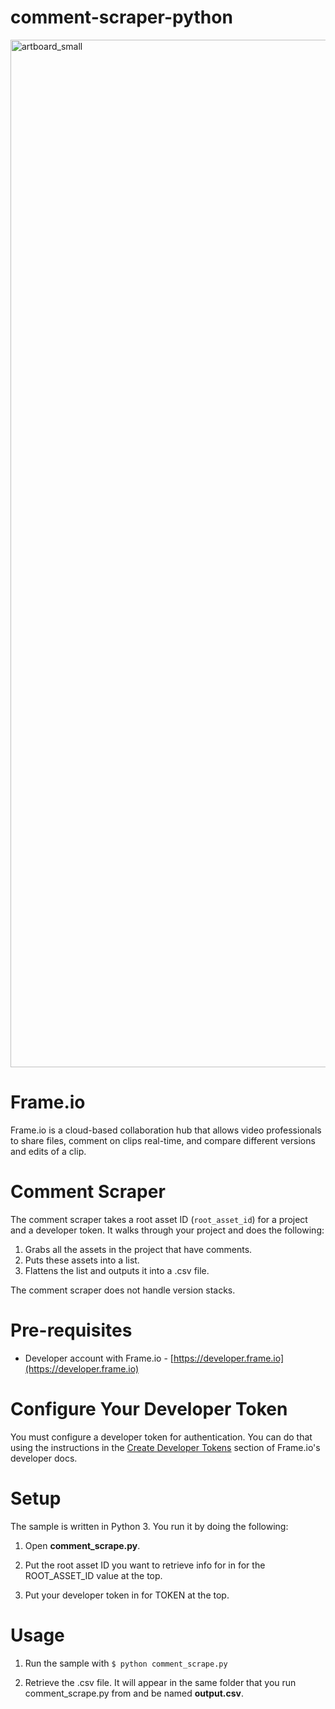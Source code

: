 # comment-scraper-python

<img width="1644" alt="artboard_small" src="https://user-images.githubusercontent.com/19295862/66240171-ba8dd280-e6b0-11e9-9ccf-573a4fc5961f.png">

# Frame.io 
Frame.io is a cloud-based collaboration hub that allows video professionals to share files, comment on clips real-time, and compare different versions and edits of a clip. 

# Comment Scraper 
The comment scraper takes a root asset ID (`root_asset_id`) for a project and a developer token. It walks through your project and does the following: 

1. Grabs all the assets in the project that have comments. 
2. Puts these assets into a list.
3. Flattens the list and outputs it into a .csv file. 

The comment scraper does not handle version stacks. 

# Pre-requisites

* Developer account with Frame.io - [https://developer.frame.io](https://developer.frame.io)

# Configure Your Developer Token
You must configure a developer token for authentication. You can do that using the instructions in the [Create Developer Tokens](https://docs.frame.io/docs/authentication#section-create-developer-tokens) section of Frame.io's developer docs. 

# Setup
The sample is written in Python 3. You run it by doing the following:

1. Open **comment_scrape.py**.

2. Put the root asset ID you want to retrieve info for in for the ROOT_ASSET_ID value at the top. 

3. Put your developer token in for TOKEN at the top. 

# Usage

1. Run the sample with `$ python comment_scrape.py`

2. Retrieve the .csv file. It will appear in the same folder that you run comment_scrape.py from and be named **output.csv**.

